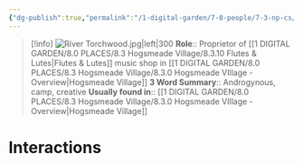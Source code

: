 ```yaml
---
{"dg-publish":true,"permalink":"/1-digital-garden/7-0-people/7-3-np-cs/river-torchwood/","tags":["#person","#hogsmeade","#hogsmeade-resident","shopkeeper"]}
---
```


>[!info] 
>![River Torchwood.jpg|left|300](/img/user/1%20DIGITAL%20GARDEN/7.0%20PEOPLE/7.3%20NPCs/Headshots/River%20Torchwood.jpg)
>**Role**:: Proprietor of [[1 DIGITAL GARDEN/8.0 PLACES/8.3 Hogsmeade Village/8.3.10 Flutes & Lutes\|Flutes & Lutes]] music shop in [[1 DIGITAL GARDEN/8.0 PLACES/8.3 Hogsmeade Village/8.3.0 Hogsmeade VIllage - Overview\|Hogsmeade Village]] 
>**3 Word Summary**:: Androgynous, camp, creative
>**Usually found in**:: [[1 DIGITAL GARDEN/8.0 PLACES/8.3 Hogsmeade Village/8.3.0 Hogsmeade VIllage - Overview\|Hogsmeade Village]]

# Interactions

